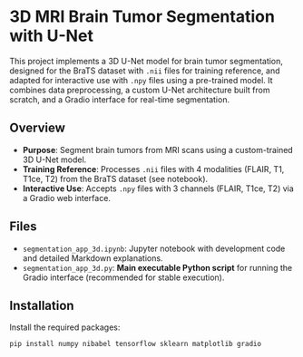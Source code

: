 # 3D MRI Brain Tumor Segmentation with U-Net

This project implements a 3D U-Net model for brain tumor segmentation, designed for the BraTS dataset with `.nii` files for training reference, and adapted for interactive use with `.npy` files using a pre-trained model. It combines data preprocessing, a custom U-Net architecture built from scratch, and a Gradio interface for real-time segmentation.

## Overview

- **Purpose**: Segment brain tumors from MRI scans using a custom-trained 3D U-Net model.
- **Training Reference**: Processes `.nii` files with 4 modalities (FLAIR, T1, T1ce, T2) from the BraTS dataset (see notebook).
- **Interactive Use**: Accepts `.npy` files with 3 channels (FLAIR, T1ce, T2) via a Gradio web interface.

## Files

- `segmentation_app_3d.ipynb`: Jupyter notebook with development code and detailed Markdown explanations.
- `segmentation_app_3d.py`: **Main executable Python script** for running the Gradio interface (recommended for stable execution).

## Installation

Install the required packages:
```bash
pip install numpy nibabel tensorflow sklearn matplotlib gradio
